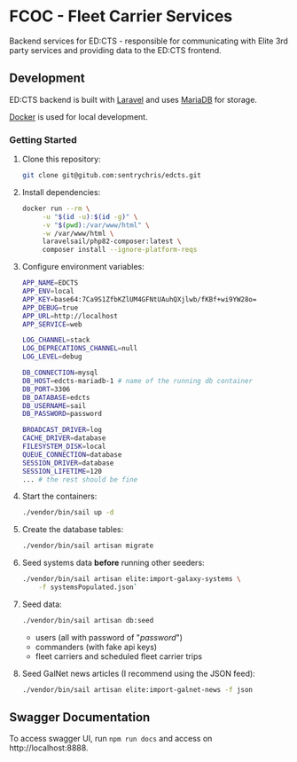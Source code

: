 # FCOC - Fleet Carrier Services

Backend services for ED:CTS - responsible for communicating with Elite 3rd party services and providing data to the ED:CTS frontend.

## Development

ED:CTS backend is built with [Laravel](https://laravel.com/) and uses [MariaDB](https://mariadb.org/) for storage.

[Docker](https://www.docker.com/) is used for local development.

### Getting Started

1. Clone this repository:
    ```sh
    git clone git@gitub.com:sentrychris/edcts.git
    ```

2. Install dependencies:
   ```sh
   docker run --rm \
        -u "$(id -u):$(id -g)" \
        -v "$(pwd):/var/www/html" \
        -w /var/www/html \
        laravelsail/php82-composer:latest \
        composer install --ignore-platform-reqs
   ```

3. Configure environment variables:
    ```sh
    APP_NAME=EDCTS
    APP_ENV=local
    APP_KEY=base64:7Ca9S1ZfbKZlUM4GFNtUAuhQXjlwb/fKBf+wi9YW28o=
    APP_DEBUG=true
    APP_URL=http://localhost
    APP_SERVICE=web

    LOG_CHANNEL=stack
    LOG_DEPRECATIONS_CHANNEL=null
    LOG_LEVEL=debug

    DB_CONNECTION=mysql
    DB_HOST=edcts-mariadb-1 # name of the running db container
    DB_PORT=3306
    DB_DATABASE=edcts
    DB_USERNAME=sail
    DB_PASSWORD=password

    BROADCAST_DRIVER=log
    CACHE_DRIVER=database
    FILESYSTEM_DISK=local
    QUEUE_CONNECTION=database
    SESSION_DRIVER=database
    SESSION_LIFETIME=120
    ... # the rest should be fine
    ```

4. Start the containers:
    ```sh
    ./vendor/bin/sail up -d
    ```

5. Create the database tables:
    ```sh
    ./vendor/bin/sail artisan migrate
    ```

6. Seed systems data **before** running other seeders:
    ```sh
    ./vendor/bin/sail artisan elite:import-galaxy-systems \
        -f systemsPopulated.json`
    ```

7. Seed data:
    ```sh
    ./vendor/bin/sail artisan db:seed
    ```
    - users (all with password of "_password_")
    - commanders (with fake api keys)
    - fleet carriers and scheduled fleet carrier trips

8. Seed GalNet news articles (I recommend using the JSON feed):
    ```sh
    ./vendor/bin/sail artisan elite:import-galnet-news -f json
    ```

## Swagger Documentation

To access swagger UI, run `npm run docs` and access on http://localhost:8888.